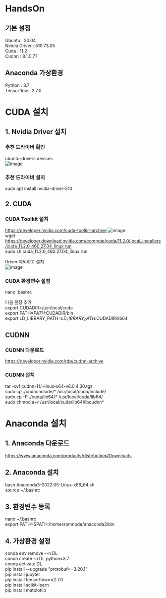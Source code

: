 # HandsOn

## 기본 설정  
Ubuntu : 20.04  
Nvidia Driver : 510.73.05   
Cuda : 11.2  
Cudnn : 8.1.0.77  

## Anaconda 가상환경  
Python : 3.7  
Tensorflow : 2.7.0  

# CUDA 설치
## 1. Nvidia Driver 설치
### 추천 드라이버 확인
ubuntu-drivers devices  
![image](https://user-images.githubusercontent.com/41985798/171995277-73017b66-8bab-41c3-9720-ad74c49226aa.png)  
### 추천 드라이버 설치  
sudo apt install nvidia-driver-510
## 2. CUDA
### CUDA Toolkit 설치
https://developer.nvidia.com/cuda-toolkit-archive 
![image](https://user-images.githubusercontent.com/41985798/171995438-4f608d4a-047f-4e07-9dff-b25a51ad40ca.png)  
wget https://developer.download.nvidia.com/compute/cuda/11.2.0/local_installers/cuda_11.2.0_460.27.04_linux.run  
sudo sh cuda_11.2.0_460.27.04_linux.run 

Driver 제외하고 설치  
![image](https://user-images.githubusercontent.com/41985798/171995517-1e803ced-4cc1-488f-a8af-819013ba300d.png)  
### CUDA 환경변수 설정
nano .bashrc  

다음 문장 추가  
export CUDADIR=/usr/local/cuda  
export PATH=$PATH:$CUDADIR/bin  
export LD_LIBRARY_PATH=$LD_LIBRARY_PATH:$CUDADIR/lib64  
## CUDNN 
### CUDNN 다운로드
https://developer.nvidia.com/rdp/cudnn-archive  
### CUDNN 설치 
tar -xvf cudnn-11.1-linux-x64-v8.0.4.30.tgz  
sudo cp ./cuda/include/* /usr/local/cuda/include/  
sudo cp -P ./cuda/lib64/* /usr/local/cuda/lib64/  
sudo chmod a+r /usr/local/cuda/lib64/libcudnn*  

# Anaconda 설치 
## 1. Anaconda 다운로드
https://www.anaconda.com/products/distribution#Downloads  
## 2. Anaconda 설치
bash Anaconda3-2022.05-Linux-x86_64.sh  
source ~/.bashrc  
## 3. 환경변수 등록
nano ~/.bashrc  
export PATH=$PATH:/home/somnode/anaconda3/bin  
## 4. 가상환경 설정
conda env remove --n DL  
conda create -n DL python=3.7  
conda activate DL  
pip install --upgrade "protobuf<=3.20.1"  
pip install jupyter  
pip install tensorflow==2.7.0  
pip install scikit-learn  
pip install matplotlib  
